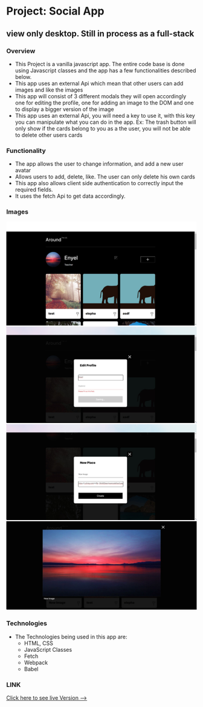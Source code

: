 # Project: Social App 

## view only desktop. Still in process as a full-stack

### Overview
* This Project is a vanilla javascript app. The entire code base is done using Javascript classes and the app has a few functionalities described below. 
* This app uses an external Api which mean that other users can add images and like the images
* This app will consist of 3 different modals they will open accordingly one for editing the profile, one for adding an image to the DOM and one to display a bigger version of the image
* This app uses an external Api, you will need a key to use it, with this key you can manipulate what you can do in the app. Ex: The trash button will only show if the cards belong to you as a the user, you will not be able to delete other users cards 

### Functionality

* The app allows the user to change information, and add a new user avatar
* Allows users to add, delete, like. The user can only delete his own cards
* This app also allows client side authentication to correctly input the required fields. 
* It uses the fetch Api to get data accordingly.


### Images
![Image](src/images/screenshot-rocks1.png)
![Image](src/images/screenshot-rocks2.png)
![Image](src/images/screenshot-rocks3.png)
![Image](src/images/screenshot-rocks8.png)


### Technologies
* The Technologies being used in this app are: 
  * HTML, CSS
  * JavaScript Classes
  * Fetch
  * Webpack
  * Babel
 



### LINK
[Click here to see live Version --> ](enyelsequeira.github.io/social-app)




